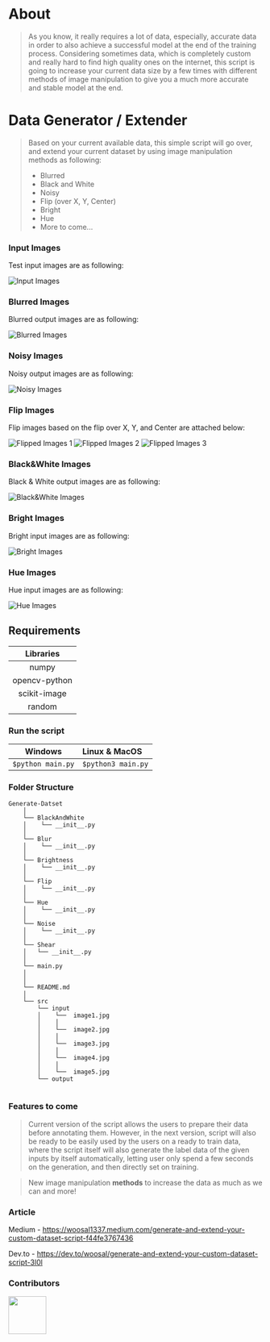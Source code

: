 # About
> As you know, it really requires a lot of data, especially, accurate data in order to also achieve a successful model at the end of the training process. Considering sometimes data, which is completely custom and really hard to find high quality ones on the internet, this script is going to increase your current data size by a few times with different methods of image manipulation to give you a much more accurate and stable model at the end.

# Data Generator / Extender
>Based on your current available data, this simple script will go over, and extend your current dataset by using image manipulation methods as following:
>* Blurred
>* Black and White
>* Noisy
>* Flip (over X, Y, Center)
>* Bright
>* Hue
>* More to come...

### Input Images
Test input images are as following:

![Input Images](https://i.imgur.com/KAawPkx.png "This is a sample input data.")

### Blurred Images
Blurred output images are as following:

![Blurred Images](https://i.imgur.com/iwF5IUh.png "This is a sample blurred data.")

### Noisy Images
Noisy output images are as following:

![Noisy Images](https://i.imgur.com/PTKlIWg.png "This is a sample noisy data.")


### Flip Images
Flip images based on the flip over X, Y, and Center are attached below:

![Flipped Images 1](https://i.imgur.com/ALxK0a9.png "This is a sample flipped1 data.")
![Flipped Images 2](https://i.imgur.com/IJoZ8Qe.png "This is a sample flipped2 data.")
![Flipped Images 3](https://i.imgur.com/luasBTF.png "This is a sample flipped3 data.")


### Black&White Images
Black & White output images are as following:

![Black&White Images](https://i.imgur.com/UgACXa8.png "This is a sample black and white data.")


### Bright Images
Bright input images are as following:

![Bright Images](https://i.imgur.com/WMXh8Ye.png "This is a sample bright data.")

### Hue Images
Hue input images are as following:

![Hue Images](https://i.imgur.com/OvIN5mL.png "This is a sample hue data.")

## Requirements

|Libraries|
|:--------------------------:|
|numpy                       |
|opencv-python|
|scikit-image|
|random|

### Run the script

|Windows|Linux & MacOS|
|--------------------------|:--------------------------|
|```$python main.py```|```$python3 main.py```|

### Folder Structure

```
Generate-Datset
    │
    └── BlackAndWhite
    │    └── __init__.py
    │
    └── Blur
    │    └── __init__.py
    │
    └── Brightness
    │    └── __init__.py
    │
    └── Flip
    │    └── __init__.py
    │
    └── Hue
    │    └── __init__.py
    │
    └── Noise
    │    └── __init__.py
    │
    └── Shear
    │   └── __init__.py
    │
    └── main.py
    │
    │
    └── README.md
    │
    └── src 
        └── input
        │    └──  image1.jpg
        │    │
        │    └──  image2.jpg
        │    │
        │    └──  image3.jpg
        │    │
        │    └──  image4.jpg
        │    │
        │    └──  image5.jpg
        └── output    


```

### Features to come
>Current version of the script allows the users to prepare their data before annotating them. However, in the next version, script will also be ready to be easily used by the users on a ready to train data, where the script itself will also generate the label data of the given inputs by itself automatically, letting user only spend a few seconds on the generation, and then directly set on training.

> New image manipulation **methods** to increase the data as much as we can and more!

### Article

Medium - 
https://woosal1337.medium.com/generate-and-extend-your-custom-dataset-script-f44fe3767436

Dev.to -
https://dev.to/woosal/generate-and-extend-your-custom-dataset-script-3l0l

### Contributors
<a href="https://www.github.com/woosal1337"><img src="https://i.imgur.com/oW4JaIe.jpg" width="75" height="75"></a>
